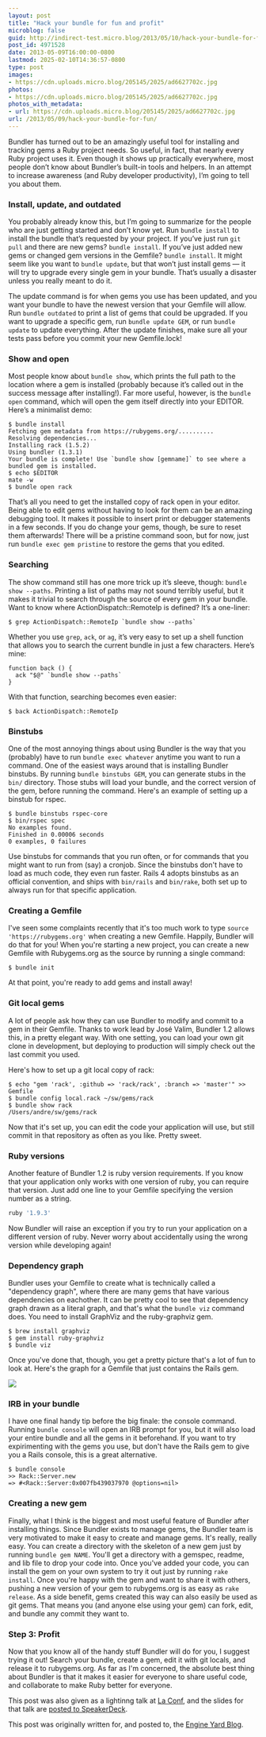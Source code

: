 ```yaml
---
layout: post
title: "Hack your bundle for fun and profit"
microblog: false
guid: http://indirect-test.micro.blog/2013/05/10/hack-your-bundle-for-fun/
post_id: 4971528
date: 2013-05-09T16:00:00-0800
lastmod: 2025-02-10T14:36:57-0800
type: post
images:
- https://cdn.uploads.micro.blog/205145/2025/ad6627702c.jpg
photos:
- https://cdn.uploads.micro.blog/205145/2025/ad6627702c.jpg
photos_with_metadata:
- url: https://cdn.uploads.micro.blog/205145/2025/ad6627702c.jpg
url: /2013/05/09/hack-your-bundle-for-fun/
---
```


Bundler has turned out to be an amazingly useful tool for installing and tracking gems a Ruby project needs. So useful, in fact, that nearly every Ruby project uses it. Even though it shows up practically everywhere, most people don’t know about Bundler’s built-in tools and helpers. In an attempt to increase awareness (and Ruby developer productivity), I’m going to tell you about them.

### Install, update, and outdated

You probably already know this, but I’m going to summarize for the people who are just getting started and don’t know yet. Run `bundle install` to install the bundle that’s requested by your project. If you’ve just run `git pull` and there are new gems? `bundle install`. If you’ve just added new gems or changed gem versions in the Gemfile? `bundle install`. It might seem like you want to `bundle update`, but that won’t just install gems — it will try to upgrade every single gem in your bundle. That’s usually a disaster unless you really meant to do it.

The update command is for when gems you use has been updated, and you want your bundle to have the newest version that your Gemfile will allow. Run `bundle outdated` to print a list of gems that could be upgraded. If you want to upgrade a specific gem, run `bundle update GEM`, or run `bundle update` to update everything. After the update finishes, make sure all your tests pass before you commit your new Gemfile.lock!

### Show and open

Most people know about `bundle show`, which prints the full path to the location where a gem is installed (probably because it’s called out in the success message after installing!). Far more useful, however, is the `bundle open` command, which will open the gem itself directly into your EDITOR. Here’s a minimalist demo:

```
$ bundle install
Fetching gem metadata from https://rubygems.org/..........
Resolving dependencies...
Installing rack (1.5.2)
Using bundler (1.3.1)
Your bundle is complete! Use `bundle show [gemname]` to see where a bundled gem is installed.
$ echo $EDITOR
mate -w
$ bundle open rack
```

That’s all you need to get the installed copy of rack open in your editor. Being able to edit gems without having to look for them can be an amazing debugging tool. It makes it possible to insert print or debugger statements in a few seconds. If you do change your gems, though, be sure to reset them afterwards! There will be a pristine command soon, but for now, just run `bundle exec gem pristine` to restore the gems that you edited.

### Searching

The show command still has one more trick up it’s sleeve, though: `bundle show --paths`. Printing a list of paths may not sound terribly useful, but it makes it trivial to search through the source of every gem in your bundle. Want to know where ActionDispatch::RemoteIp is defined? It’s a one-liner:

    $ grep ActionDispatch::RemoteIp `bundle show --paths`

Whether you use `grep`, `ack`, or `ag`, it’s very easy to set up a shell function that allows you to search the current bundle in just a few characters. Here’s mine:

    function back () {
      ack "$@" `bundle show --paths`
    }

With that function, searching becomes even easier:

    $ back ActionDispatch::RemoteIp

### Binstubs

One of the most annoying things about using Bundler is the way that you (probably) have to run `bundle exec whatever` anytime you want to run a command. One of the easiest ways around that is installing Bundler binstubs. By running `bundle binstubs GEM`, you can generate stubs in the `bin/` directory. Those stubs will load your bundle, and the correct version of the gem, before running the command. Here's an example of setting up a binstub for rspec.

```
$ bundle binstubs rspec-core
$ bin/rspec spec
No examples found.
Finished in 0.00006 seconds
0 examples, 0 failures
```

Use binstubs for commands that you run often, or for commands that you might want to run from (say) a cronjob. Since the binstubs don't have to load as much code, they even run faster. Rails 4 adopts binstubs as an official convention, and ships with `bin/rails` and `bin/rake`, both set up to always run for that specific application.

### Creating a Gemfile

I've seen some complaints recently that it's too much work to type `source 'https://rubygems.org'` when creating a new Gemfile. Happily, Bundler will do that for you! When you're starting a new project, you can create a new Gemfile with Rubygems.org as the source by running a single command:

    $ bundle init

At that point, you're ready to add gems and install away!

### Git local gems

A lot of people ask how they can use Bundler to modify and commit to a gem in their Gemfile. Thanks to work lead by José Valim, Bundler 1.2 allows this, in a pretty elegant way. With one setting, you can load your own git clone in development, but deploying to production will simply check out the last commit you used.

Here's how to set up a git local copy of rack:

    $ echo "gem 'rack', :github => 'rack/rack', :branch => 'master'" >> Gemfile
    $ bundle config local.rack ~/sw/gems/rack
    $ bundle show rack
    /Users/andre/sw/gems/rack

Now that it's set up, you can edit the code your application will use, but still commit in that repository as often as you like. Pretty sweet.

### Ruby versions

Another feature of Bundler 1.2 is ruby version requirements. If you know that your application only works with one version of ruby, you can require that version.  Just add one line to your Gemfile specifying the version number as a string.

```ruby
ruby '1.9.3'
```

Now Bundler will raise an exception if you try to run your application on a different version of ruby. Never worry about accidentally using the wrong version while developing again!

### Dependency graph

Bundler uses your Gemfile to create what is technically called a "dependency graph", where there are many gems that have various dependencies on eachother. It can be pretty cool to see that dependency graph drawn as a literal graph, and that's what the `bundle viz` command does. You need to install GraphViz and the ruby-graphviz gem.

```
$ brew install graphviz
$ gem install ruby-graphviz
$ bundle viz
```

Once you've done that, though, you get a pretty picture that's a lot of fun to look at. Here's the graph for a Gemfile that just contains the Rails gem.

<img src="uploads/2025/ad6627702c.jpg">

### IRB in your bundle

I have one final handy tip before the big finale: the console command. Running `bundle console` will open an IRB prompt for you, but it will also load your entire bundle and all the gems in it beforehand. If you want to try expirimenting with the gems you use, but don't have the Rails gem to give you a Rails console, this is a great alternative.

    $ bundle console
    >> Rack::Server.new
    => #<Rack::Server:0x007fb439037970 @options=nil>

### Creating a new gem

Finally, what I think is the biggest and most useful feature of Bundler after installing things. Since Bundler exists to manage gems, the Bundler team is very motivated to make it easy to create and manage gems. It's really, really easy. You can create a directory with the skeleton of a new gem just by running `bundle gem NAME`. You'll get a directory with a gemspec, readme, and lib file to drop your code into. Once you've added your code, you can install the gem on your own system to try it out just by running `rake install`. Once you're happy with the gem and want to share it with others, pushing a new version of your gem to rubygems.org is as easy as `rake release`. As a side benefit, gems created this way can also easily be used as git gems. That means you (and anyone else using your gem) can fork, edit, and bundle any commit they want to.

###  Step 3: Profit

Now that you know all of the handy stuff Bundler will do for you, I suggest trying it out! Search your bundle, create a gem, edit it with git locals, and release it to rubygems.org. As far as I'm concerned, the absolute best thing about Bundler is that it makes it easier for everyone to share useful code, and collaborate to make Ruby better for everyone.

<p class="aside">This post was also given as a lightinng talk at <a href="http://2013.la-conf.org/#eclair">La Conf</a>, and the slides for that talk are <a href="https://speakerdeck.com/indirect/hack-your-bundle-for-fun-and-profit-la-conf-2013">posted to SpeakerDeck</a>.</p>

<p class="aside">This post was originally written for, and posted to, the <a href="http://www.engineyard.com/blog/2010/homebrew-os-xs-missing-package-manager/">Engine Yard Blog</a>.</p>
